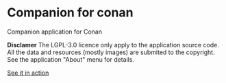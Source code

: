 # Companion for conan
Companion application for Conan

**Disclamer**
The LGPL-3.0 licence only apply to the application source code.
All the data and resources (mostly images) are submited to the copyright. See the application "About" menu for details.

[See it in action](http://companion.byethost16.com/?i=1)